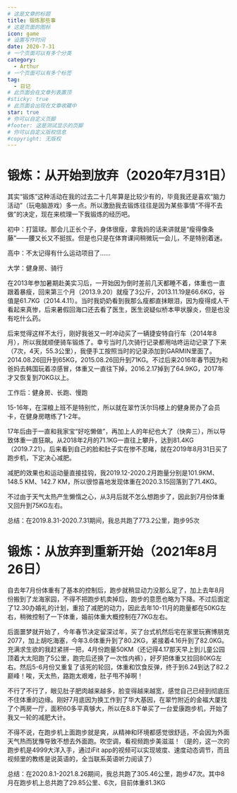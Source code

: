 ```yaml
---
# 这是文章的标题
title: 锻炼那些事
# 这是页面的图标
icon: game
# 设置写作时间
date: 2020-7-31
# 一个页面可以有多个分类
category:
  - Arthur
# 一个页面可以有多个标签
tag:
  - 日记
# 此页面会在文章列表置顶
#sticky: true
# 此页面会出现在文章收藏中
star: true
# 你可以自定义页脚
#footer: 这是测试显示的页脚
# 你可以自定义版权信息
#copyright: 无版权
---
```


# 锻炼：从开始到放弃（2020年7月31日）

其实“锻炼”这种活动在我的过去二十几年算是比较少有的，毕竟我还是喜欢“脑力活动”（玩电脑游戏）多一点。所以激励我去锻炼往往是因为某些事情“不得不去做”的决定，现在来梳理一下我锻炼的经历吧。

初中：打篮球。那会儿正长个子，身体很瘦，拿我妈的话来讲就是“瘦得像条藤”——腰又长又不挺拔。但是也只是在体育课间稍微玩一会儿，不是特别着迷。

高中：不太记得有什么运动项目了……

大学：健身房、骑行

在2013年参加暑期赴美实习后，一开始因为倒时差前几天都睡不着，体重也一直跟着暴瘦，回来第三个月（2013.9.20）就瘦了3公斤，2013.11.19是66.6KG，谷值是61.7KG（2014.4.11）。当时我奶奶看到我那么瘦都直抹眼泪，因为瘦得成人干看起来真惨，后来暑假回海口还去看了医生，医生说疑似桥本甲状腺炎，但是也没有吃什么药。

后来觉得这样不太行，刚好我爸又一时冲动买了一辆捷安特自行车（2014年8月），所以我就顺便骑车锻炼了。幸亏当时几次骑行记录都用咕咚运动记录了下来（7次，4天，55.3公里），我便手工按照当时的记录添加到GARMIN里面了。2014.08.26回升到65KG，2015.08.26回升到71KG。不过后来2016年春节因为和爸妈去韩国玩着凉感冒，体重又一直往下掉，2016.2.17掉到了64.9KG，2017年才又恢复到70KG以上。

工作后：健身房、长跑、慢跑

15-16年，在深粮上班不是特别忙，所以就在翠竹沃尔玛楼上的健身房办了会员卡，在健身房瞎练了1-2年。

17年后由于一直和我家宝“好吃懒做”，再加上人的年纪也大了（快奔三），所以导致体重一直狂飙。从2018年2月的71.1KG一直往上攀升，达到81.4KG（2019.7.21）。后来看到自己的脸和肚子实在惨不忍睹，就在2019年8月31日买了跑步机，下定决心减肥。

减肥的效果也和运动量直接挂钩，我2019.12-2020.2月跑量分别是101.9KM、148.5
KM、142.7 KM，所以很惊喜地发现体重在2020.3.15回落到了71.4KG。

不过由于天气太热产生懒惰之心，从3月后就不怎么想跑步了，因此到7月份体重又回升到75KG左右。

总结：在2019.8.31-2020.7.31期间，我总共跑了773.2公里，跑步95次

# 锻炼：从放弃到重新开始（2021年8月26日）

自去年7月份体重有了基本的控制后，跑步就稍显动力没那么足了，加上去年8月份搬到了龙海家园，不得不把跑步机卖掉后，跑步的意愿也略为下降。不过后面定了12.30办婚礼的计划，重拾了减肥的动力，因此去年10-11月的跑量都在50KG左右，稍微控制了一下体重，婚前体重大概控制在77KG左右。

后面噩梦就开始了，今年春节决定留深过年，买了台式机然后宅在家里玩赛博朋克2077，加上胡吃海塞，今年3.6体重升到了80.2KG，紧接着4.16升到了82.0KG。充满求生欲的我赶紧拼一把，4月份跑量50KM（还记得4.17那天早上到儿童公园顶着大太阳跑了5公里，跑完后还换了一次性内裤），好歹把体重又拉回80KG左右。然后5-6月份又重复了该死的轮回，体重和饮食反弹，终于到6.24到达了82.2巅峰！唉，天太热，路跑太艰难，肚子甩不掉啊！

不行了不行了，眼见肚子肥肉越来越多，脸变得越来越宽，感觉自己已经到彻底压不住体重的边缘。刚好7月底因为换工作到了华大基因，在翠竹附近的金福大厦找了个两房一厅，面积60多平真够大，所以在8.8下单买了一台爱康跑步机，开始了我又一轮的减肥大计。

不得不说，在跑步机上面跑步就是爽，从精神和环境都感觉很舒适，不会因为外面天气热而犹豫导致不想去外面跑。吹空调，看视频跑步美滋滋！（是的，这一次的跑步机是4999大洋入手，通过iFit
app的视频可以实现坡度、速度动态调节，而且视频里的教练是说英语的，全当联系英语听力阅读了）

总结：在2020.8.1-2021.8.26期间，我总共跑了305.46公里，跑步47次。其中8月在跑步机上总共跑了29.85公里、6次，目前体重81.3KG
